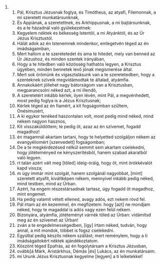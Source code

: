 <ol>
  <li>
    <ol>
      <li>Pál, Krisztus Jézusnak foglya, és Timótheus, az atyafi, Filemonnak, a mi szeretett munkatársunknak,</li>
      <li>És Appiának, a szeretettnek, és Arkhippusnak, a mi bajtársunknak, és a te házadnál való gyülekezetnek:</li>
      <li>Kegyelem néktek és békesség Istentõl, a mi Atyánktól, és az Úr Jézus Krisztustól.</li>
      <li>Hálát adok az én Istenemnek mindenkor, emlegetvén téged az én imádságaimban,</li>
      <li>Mert hallom a te szeretetedet és ama te hitedet, mely van benned az Úr Jézushoz, és minden szentek irányában,</li>
      <li>Hogy a te hitedben való közösség hathatós legyen, a Krisztus ügyében, minden bennetek levõ jónak megismerése által.</li>
      <li>Mert sok örömünk és vígasztalásunk van a te szeretetedben, hogy a szenteknek szíveik megvídámodtak te általad, atyámfia.</li>
      <li>Annakokáért jóllehet nagy bátorságom van a Krisztusban, megparancsolni néked azt, a mi illendõ,</li>
      <li>A szeretetért inkább kérlek, ilyen lévén, mint Pál, a megvénhedett, most pedig foglya is a Jézus Krisztusnak;</li>
      <li>Kérlek téged az én fiamért, a kit fogságomban szûltem, Onésimusért,</li>
      <li>A ki egykor tenéked haszontalan volt, most pedig mind néked, mind nékem nagyon hasznos,</li>
      <li>Kit visszaküldöttem; te pedig õt, azaz az én szívemet, fogadd magadhoz!</li>
      <li>én magamnál akartam tartani, hogy te helyetted szolgáljon nékem az evangyéliomért [szenvedett] fogságomban;</li>
      <li>De a te megkérdezésed nélkül semmit sem akartam cselekedni, hogy jótéteményed ne kényszerítésbõl, hanem szabad akaratból való legyen.</li>
      <li>rt talán azért vált meg [tõled] ideig-óráig, hogy õt, mint örökkévalót kapd vissza;</li>
      <li>m úgy immár mint szolgát, hanem szolgánál nagyobbat, [mint] szeretett atyafit, kiváltképen nékem, mennyivel inkább pedig néked, mind testben, mind az Úrban.</li>
      <li>Azért, ha engem részestársadnak tartasz, úgy fogadd õt magadhoz, mint engemet.</li>
      <li>Ha pedig valamit vétett ellened, avagy adós, ezt nekem róvd fel.</li>
      <li>Pál írtam az én kezemmel, én megfizetem: hogy [azt] ne mondjam néked, hogy te magaddal is adós vagy ezen felül nékem.</li>
      <li>Bizonyára, atyámfia, jótéteményt várnék tõled az Úrban: vídámítsd meg az én szívemet az Úrban!</li>
      <li>zván a te engedelmességedben, [így] írtam néked, tudván, hogy annál, a mit mondok, többet is fogsz cselekedni.</li>
      <li>Egyúttal pedig készíts nékem szállást; mert reménylem, hogy a ti imádságaitokért néktek ajándékoztatom.</li>
      <li>Köszönt téged Epafrás, az én fogolytársam a Krisztus Jézusban,</li>
      <li>ovább]á Márk, Aristárkhus, Démás [és] Lukács, az én munkatársaim.</li>
      <li>mi Urunk Jézus Krisztusnak kegyelme [legyen] a ti lelketekkel!</li>
    </ol>
  </li>
</ol>